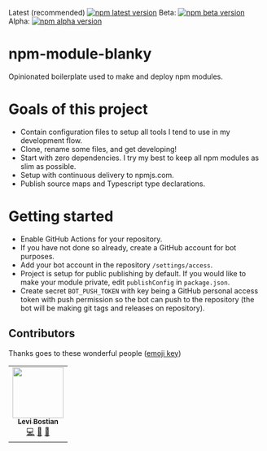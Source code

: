 [npm]: https://www.npmjs.com/package/levibostian/npm-module-blanky

Latest (recommended) [![npm latest version](https://img.shields.io/npm/v/levibostian/npm-module-blanky/latest.svg)][npm]
Beta: [![npm beta version](https://img.shields.io/npm/v/levibostian/npm-module-blanky/beta.svg)][npm]
Alpha: [![npm alpha version](https://img.shields.io/npm/v/levibostian/npm-module-blanky/alpha.svg)][npm]

# npm-module-blanky

Opinionated boilerplate used to make and deploy npm modules.

# Goals of this project

- Contain configuration files to setup all tools I tend to use in my development flow.
- Clone, rename some files, and get developing!
- Start with zero dependencies. I try my best to keep all npm modules as slim as possible.
- Setup with continuous delivery to npmjs.com.
- Publish source maps and Typescript type declarations.

# Getting started

- Enable GitHub Actions for your repository.
- If you have not done so already, create a GitHub account for bot purposes.
- Add your bot account in the repository `/settings/access`.
- Project is setup for public publishing by default. If you would like to make your module private, edit `publishConfig` in `package.json`.
- Create secret `BOT_PUSH_TOKEN` with key being a GitHub personal access token with push permission so the bot can push to the repository (the bot will be making git tags and releases on repository).

## Contributors

Thanks goes to these wonderful people ([emoji key](https://allcontributors.org/docs/en/emoji-key))

<!-- ALL-CONTRIBUTORS-LIST:START - Do not remove or modify this section -->
<!-- prettier-ignore-start -->
<!-- markdownlint-disable -->
<table>
  <tr>
    <td align="center"><a href="https://github.com/levibostian"><img src="https://avatars1.githubusercontent.com/u/2041082?v=4" width="100px;" alt=""/><br /><sub><b>Levi Bostian</b></sub></a><br /><a href="https://github.com/levibostian/npm-module-blanky/commits?author=levibostian" title="Code">💻</a> <a href="https://github.com/levibostian/npm-module-blanky/commits?author=levibostian" title="Documentation">📖</a> <a href="#maintenance-levibostian" title="Maintenance">🚧</a></td>
  </tr>
</table>

<!-- markdownlint-enable -->
<!-- prettier-ignore-end -->

<!-- ALL-CONTRIBUTORS-LIST:END -->
